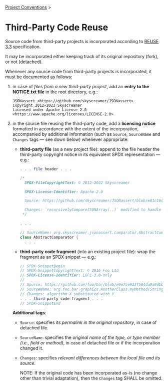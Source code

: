 <!--
  SPDX-FileCopyrightText: 2025 Stefano Chizzolini and contributors

  SPDX-License-Identifier: CC-BY-SA-4.0
-->

[Project Conventions](conventions.md) >

# Third-Party Code Reuse

Source code from third-party projects is incorporated according to [REUSE 3.3](https://reuse.software/spec-3.3/) specification.

It may be incorporated either keeping track of its original repository (fork), or not (detached).

Whenever any source code from third-party projects is incorporated, it must be documented as follows:

1. in case of *files from a new third-party project*, add an **entry to the NOTICE.txt file** in the root directory, e.g.:

      ```
      JSONassert <https://github.com/skyscreamer/JSONassert>
      Copyright 2012-2022 Skyscreamer
      Licensed under Apache License 2.0 <https://www.apache.org/licenses/LICENSE-2.0>
      ```

2. in the source file reusing the third-party code, add a **licensing notice** formatted in accordance with the extent of the incorporation, accompanied by additional information (such as `Source`, `SourceName` and `Changes` tags — see down below) whenever appropriate:

    - **third-party file** (as a new project file): append to the file header the third-party copyright notice in its equivalent SPDX representation — e.g.:

         ```java
         . . . file header . . .

         /*
           SPDX-FileCopyrightText: © 2012-2022 Skyscreamer

           SPDX-License-Identifier: Apache-2.0

           Source: https://github.com/skyscreamer/JSONassert/blob/e81c16c59ce0860f97a65d871589ab2337370c4b/src/main/java/org/skyscreamer/jsonassert/comparator/AbstractComparator.java

           Changes: `recursivelyCompareJSONArray(..)` modified to handle also . . .
          */

         . . .

         // SourceName: org.skyscreamer.jsonassert.comparator.AbstractComparator
         class AbstractComparator {
           . . .
         ```

     - **third-party code fragment** (into an existing project file): wrap the fragment as an SPDX snippet — e.g.:

         ```java
         // SPDX-SnippetBegin
         // SPDX-SnippetCopyrightText: © 2016 Foo Ltd
         // SPDX-License-Identifier: LGPL-3.0-only
         //
         // Source: https://github.com/foo/bar/blob/e9e7ce933f564da9a0dbbca476bd74a25d6f0663/src/main/java/org/foo/bar/graphics/AnotherClass.java
         // SourceName: org.foo.bar.graphics.AnotherClass.myMethod(String)
         // Changes: algorithm X substituted with Y
         . . . third-party code fragment . . .
         // SPDX-SnippetEnd
         ```

   **Additional tags**:

   - `Source`: specifies its *permalink in the original repository*, in case of detached file.

   - `SourceName`: specifies the *original name of the type, or type member (i.e., field or method)*, in case of detached file or if the incorporation changed it.

   - `Changes`: specifies *relevant differences between the local file and its source*.

     NOTE: If the original code has been incorporated as-is (no change other than trivial adaptation), then the `Changes` tag SHALL be omitted.
